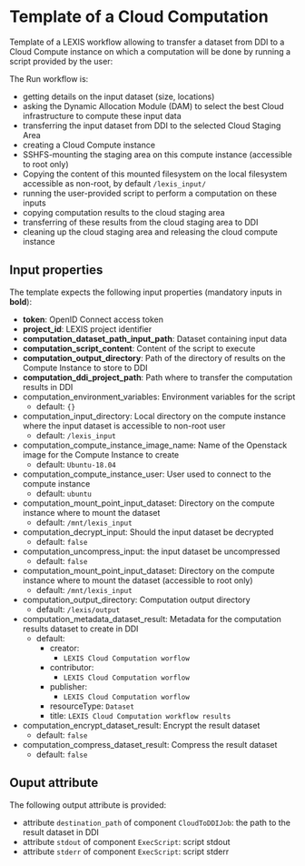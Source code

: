 # Template of a Cloud Computation

Template of a LEXIS workflow allowing to transfer a dataset from DDI to a Cloud
Compute instance on which a computation will be done by running a script provided by the user:

The Run workflow is:
* getting details on the input dataset (size, locations)
* asking the Dynamic Allocation Module (DAM) to select the best Cloud infrastructure to compute these input data
* transferring the input dataset from DDI to the selected Cloud Staging Area
* creating a Cloud Compute instance
* SSHFS-mounting the staging area on this compute instance (accessible to root only)
* Copying the content of this mounted filesystem on the local filesystem accessible as non-root, by default `/lexis_input/`
* running the user-provided script to perform a computation on these inputs
* copying computation results to the cloud staging area
* transferring of these results from the cloud staging area to DDI
* cleaning up the cloud staging area and releasing the cloud compute instance

## Input properties

The template expects the following input properties (mandatory inputs in **bold**):
*  **token**: OpenID Connect access token
* **project_id**: LEXIS project identifier
* **computation_dataset_path_input_path**: Dataset containing input data
* **computation_script_content**: Content of the script to execute
* **computation_output_directory**: Path of the directory of results on the Compute Instance to store to DDI
* **computation_ddi_project_path**: Path where to transfer the computation results in DDI
* computation_environment_variables: Environment variables for the script
    * default: `{}`
* computation_input_directory: Local directory on the compute instance where the input dataset is accessible to non-root user
    * default: `/lexis_input`
* computation_compute_instance_image_name: Name of the Openstack image for the Compute Instance to create
    * default: `Ubuntu-18.04`
* computation_compute_instance_user: User used to connect to the compute instance
    * default: `ubuntu`
* computation_mount_point_input_dataset: Directory on the compute instance where to mount the dataset
    * default: `/mnt/lexis_input`
* computation_decrypt_input: Should the input dataset be decrypted
  * default: `false`
* computation_uncompress_input: the input dataset be uncompressed
  * default: `false`
* computation_mount_point_input_dataset: Directory on the compute instance where to mount the dataset (accessible to root only)
  * default: `/mnt/lexis_input`
* computation_output_directory: Computation output directory
  * default: `/lexis/output`
* computation_metadata_dataset_result: Metadata for the computation results dataset to create in DDI
  * default:
    * creator:
      * `LEXIS Cloud Computation worflow`
    * contributor:
      * `LEXIS Cloud Computation worflow`
    * publisher:
      * `LEXIS Cloud Computation worflow`
    * resourceType: `Dataset`
    * title: `LEXIS Cloud Computation workflow results`
* computation_encrypt_dataset_result: Encrypt the result dataset
  * default: `false`
* computation_compress_dataset_result: Compress the result dataset
  * default: `false`

## Ouput attribute

The following output attribute is provided:
* attribute `destination_path` of component `CloudToDDIJob`: the path to the result dataset in DDI
* attribute `stdout` of component `ExecScript`: script stdout
* attribute `stderr` of component `ExecScript`: script stderr
